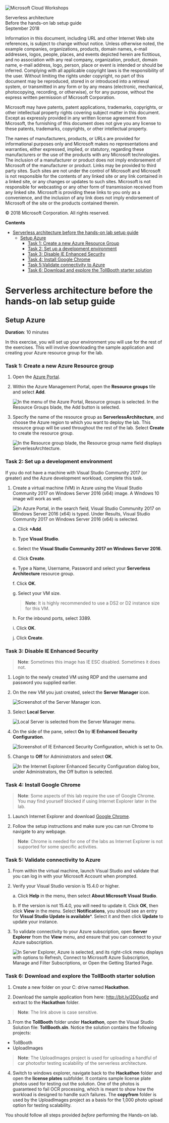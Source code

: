 ![](https://github.com/Microsoft/MCW-Template-Cloud-Workshop/raw/master/Media/ms-cloud-workshop.png 'Microsoft Cloud Workshops')

<div class="MCWHeader1">
Serverless architecture
</div>

<div class="MCWHeader2">
Before the hands-on lab setup guide
</div>

<div class="MCWHeader3">
September 2018
</div>

Information in this document, including URL and other Internet Web site references, is subject to change without notice. Unless otherwise noted, the example companies, organizations, products, domain names, e-mail addresses, logos, people, places, and events depicted herein are fictitious, and no association with any real company, organization, product, domain name, e-mail address, logo, person, place or event is intended or should be inferred. Complying with all applicable copyright laws is the responsibility of the user. Without limiting the rights under copyright, no part of this document may be reproduced, stored in or introduced into a retrieval system, or transmitted in any form or by any means (electronic, mechanical, photocopying, recording, or otherwise), or for any purpose, without the express written permission of Microsoft Corporation.

Microsoft may have patents, patent applications, trademarks, copyrights, or other intellectual property rights covering subject matter in this document. Except as expressly provided in any written license agreement from Microsoft, the furnishing of this document does not give you any license to these patents, trademarks, copyrights, or other intellectual property.

The names of manufacturers, products, or URLs are provided for informational purposes only and Microsoft makes no representations and warranties, either expressed, implied, or statutory, regarding these manufacturers or the use of the products with any Microsoft technologies. The inclusion of a manufacturer or product does not imply endorsement of Microsoft of the manufacturer or product. Links may be provided to third party sites. Such sites are not under the control of Microsoft and Microsoft is not responsible for the contents of any linked site or any link contained in a linked site, or any changes or updates to such sites. Microsoft is not responsible for webcasting or any other form of transmission received from any linked site. Microsoft is providing these links to you only as a convenience, and the inclusion of any link does not imply endorsement of Microsoft of the site or the products contained therein.

© 2018 Microsoft Corporation. All rights reserved.

**Contents**

- [Serverless architecture before the hands-on lab setup guide](#serverless-architecture-before-the-hands-on-lab-setup-guide)
    - [Setup Azure](#setup-azure)
        - [Task 1: Create a new Azure Resource Group](#task-1-create-a-new-azure-resource-group)
        - [Task 2: Set up a development environment](#Task-2-set-up-a-development-environment)
        - [Task 3: Disable IE Enhanced Security](#Task-3-disable-ie-enhanced-security)
        - [Task 4: Install Google Chrome](#Task-4-install-google-chrome)
        - [Task 5:Validate connectivity to Azure](#Task-5-validate-connectivity-to-azure)
        - [Task 6: Download and explore the TollBooth starter solution](#Task-6-download-and-explore-the-tollbooth-starter-solution)

# Serverless architecture before the hands-on lab setup guide 

## Setup Azure 

**Duration**: 10 minutes

In this exercise, you will set up your environment you will use for the rest of the exercises. This will involve downloading the sample application and creating your Azure resource group for the lab.

### Task 1: Create a new Azure Resource group

1.  Open the [Azure Portal](https://portal.azure.com).

2.  Within the Azure Management Portal, open the **Resource groups** tile and select **Add**.

    ![In the menu of the Azure Portal, Resource groups is selected. In the Resource Groups blade, the Add button is selected.](images/Setup/image9.png 'Azure Portal')

3.  Specify the name of the resource group as **ServerlessArchitecture**, and choose the Azure region to which you want to deploy the lab. This resource group will be used throughout the rest of the lab. Select **Create** to create the resource group.

    ![In the Resource group blade, the Resource group name field displays ServerlessArchtecture.](images/Setup/image10.png 'Resource group blade')

### Task 2: Set up a development environment

If you do not have a machine with Visual Studio Community 2017 (or greater) and the Azure development workload, complete this task.

1.  Create a virtual machine (VM) in Azure using the Visual Studio Community 2017 on Windows Server 2016 (x64) image. A Windows 10 image will work as well.

    ![In Azure Portal, in the search field, Visual Studio Community 2017 on Windows Server 2016 (x64) is typed. Under Results, Visual Studio Community 2017 on Windows Server 2016 (x64) is selected.](images/Setup/image3.png 'Azure Portal')

    a.  Click **+Add**.

    b.  Type **Visual Studio**.

    c.  Select the **Visual Studio Community 2017 on Windows Server 2016**.

    d.  Click **Create**.

    e.  Type a Name, Username, Password and select your **Serverless Architecture** resource group.

    f.  Click **OK**.

    g.  Select your VM size.

    >**Note**: It is highly recommended to use a DS2 or D2 instance size for this VM.

    h.  For the inbound ports, select 3389.

    i.  Click **OK**.

    j.  Click **Create**.

### Task 3: Disable IE Enhanced Security

>**Note**: Sometimes this image has IE ESC disabled. Sometimes it does not.

1.  Login to the newly created VM using RDP and the username and password you supplied earlier.

2.  On the new VM you just created, select the **Server Manager** icon.

    ![Screenshot of the Server Manager icon.](images/Setup/image4.png 'Server Manager icon')

4.  Select **Local Server**.

    ![Local Server is selected from the Server Manager menu.](images/Setup/image5.png 'Server Manager menu')

5.  On the side of the pane, select **On** by **IE Enhanced Security Configuration**.

    ![Screenshot of IE Enhanced Security Configuration, which is set to On.](images/Setup/image6.png 'IE Enhanced Security Configuration')

6.  Change to **Off** for Administrators and select **OK**.

    ![In the Internet Explorer Enhanced Security Configuration dialog box, under Administrators, the Off button is selected.](images/Setup/image7.png 'Internet Explorer Enhanced Security Configuration dialog box')

### Task 4: Install Google Chrome

>**Note**: Some aspects of this lab require the use of Google Chrome. You may find yourself blocked if using Internet Explorer later in the lab.

1.  Launch Internet Explorer and download [Google Chrome](https://www.google.com/chrome/).

2.  Follow the setup instructions and make sure you can run Chrome to navigate to any webpage.

>**Note**: Chrome is needed for one of the labs as Internet Explorer is not supported for some specific activities.

### Task 5: Validate connectivity to Azure

1.  From within the virtual machine, launch Visual Studio and validate that you can log in with your Microsoft Account when prompted.

2.  Verify your Visual Studio version is 15.4.0 or higher.

    a.  Click **Help** in the menu, then select **About Microsoft Visual Studio**.

    b.  If the version is not 15.4.0, you will need to update it.  Click **OK**, then click **View** in the menu.  Select **Notifications**, you should see an entry for **Visual Studio Update is available***.  Select it and then click **Update** to update your instance.

2.  To validate connectivity to your Azure subscription, open **Server Explorer** from the **View** menu, and ensure that you can connect to your Azure subscription.

    ![In Server Explorer, Azure is selected, and its right-click menu displays with options to Refresh, Connect to Microsoft Azure Subscription, Manage and Filter Subscriptions, or Open the Getting Started Page.](images/Setup/image8.png 'Server Explorer')

### Task 6: Download and explore the TollBooth starter solution

1.  Create a new folder on your C: drive named **Hackathon**.

2.  Download the sample application from here: <http://bit.ly/2D0uo6z> and extract to the **Hackathon** folder.

>**Note**: The link above is case sensitive.

3.  From the **TollBooth** folder under **Hackathon**, open the Visual Studio Solution file: **TollBooth.sln**.  Notice the solution contains the following projects:

- TollBooth
- UploadImages

>**Note**:  The UploadImages project is used for uploading a handful of car photosfor testing scalability of the serverless architecture.

4.  Switch to windows explorer, navigate back to the **Hackathon** folder and open the **license plates** subfolder. It contains sample license plate photos used for testing out the solution. One of the photos is guaranteed to fail OCR processing, which is meant to show how the workload is designed to handle such failures. The **copyfrom** folder is used by the UploadImages project as a basis for the 1,000 photo upload option for testing scalability.

You should follow all steps provided *before* performing the Hands-on lab.
